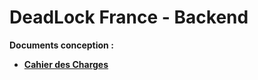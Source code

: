 # DeadLock France - Backend

**Documents conception :**

- **[Cahier des Charges](docs/concept/CDC.md)**
